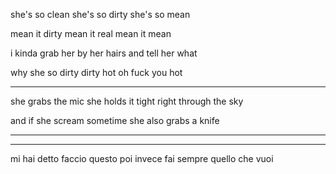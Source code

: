 she's so clean
she's so dirty
she's so mean

mean it dirty
mean it real
mean it mean

i kinda grab her
by her hairs and
tell her what

why she so dirty
dirty hot
oh fuck you hot

-----

she grabs the mic
she holds it tight
right through the sky

and if she scream
sometime she also
grabs a knife





_____
-----

mi hai detto faccio questo poi
invece fai sempre quello che vuoi